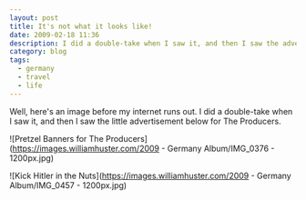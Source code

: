 ```yaml
---
layout: post
title: It's not what it looks like!
date: 2009-02-18 11:36
description: I did a double-take when I saw it, and then I saw the advertisement below for The Producers.
category: blog
tags:
  - germany
  - travel
  - life
---
```


Well, here's an image before my internet runs out. I did a double-take when I saw it, and then I saw the little advertisement below for The Producers.

![Pretzel Banners for The Producers](https://images.williamhuster.com/2009 - Germany Album/IMG_0376 - 1200px.jpg)

![Kick Hitler in the Nuts](https://images.williamhuster.com/2009 - Germany Album/IMG_0457 - 1200px.jpg)
